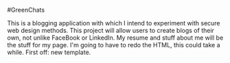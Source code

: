 #GreenChats

This is a blogging application with which I intend to experiment
with secure web design methods. This project will allow users to create blogs of their own, not unlike
FaceBook or LinkedIn. My resume and stuff about me will be the stuff for my page. I'm
going to have to redo the HTML, this could take a while. First off: new template.